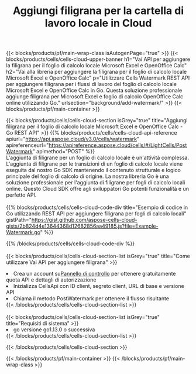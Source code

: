 ﻿---
title: Aggiungi filigrana per la cartella di lavoro locale in Cloud
description:  API cloud e SDK per l'aggiunta di filigrana per Microsoft Excel e OpenOffice Calc. Aggiunta di filigrana per fogli di calcolo locali da parte del Cells Cloud API. L'SDK supporta i tipi di linguaggi di sviluppo. Includono Android, C#, Go, Java, NodeJS, Perl, PHP, Python, Ruby e swift.
url: /it/go/background/add-watermark/
---
{{< blocks/products/pf/main-wrap-class isAutogenPage="true" >}}
{{< blocks/products/cells/cells-cloud-upper-banner h1="Vai API per aggiungere la filigrana per il foglio di calcolo locale Microsoft Excel e OpenOffice Calc" h2="Vai alla libreria per aggiungere la filigrana per il foglio di calcolo locale Microsoft Excel e OpenOffice Calc" p="Utilizzare Cells Watermark REST API per aggiungere filigrana per i flussi di lavoro del foglio di calcolo locale Microsoft Excel e OpenOffice Calc in Go. Questa soluzione professionale aggiunge filigrana per Microsoft Excel e foglio di calcolo OpenOffice Calc online utilizzando Go." urlsection="background/add-watermark/" >}}
{{< blocks/products/pf/main-container >}}

{{< blocks/products/cells/cells-cloud-section isGrey="true" title="Aggiungi filigrana per il foglio di calcolo locale Microsoft Excel e OpenOffice Calc - Go REST API" >}}
{{% blocks/products/cells/cells-cloud-api-reference apiurl="https://api.aspose.cloud/v3.0/cells/watermark" apireferenceurl="https://apireference.aspose.cloud/cells/#/LightCells/PostWatermark" apimethod="POST" %}}
<br/>
L'aggiunta di filigrane per un foglio di calcolo locale è un'attività complessa. L'aggiunta di filigrane per le transizioni di un foglio di calcolo locale viene eseguita dal nostro Go SDK mantenendo il contenuto strutturale e logico principale del foglio di calcolo di origine. La nostra libreria Go è una soluzione professionale per l'aggiunta di filigrane per fogli di calcolo locali online. Questo Cloud SDK offre agli sviluppatori Go potenti funzionalità e un perfetto API.
<br/>
<br/>
{{% blocks/products/cells/cells-cloud-code-div title="Esempio di codice in Go utilizzando REST API per aggiungere filigrana per fogli di calcolo locali" gistPath="https://gist.github.com/aspose-cells-cloud-gists/2b824d4e13644368d12682856aa49185.js?file=Example-Watermark.go" %}}
  
{{% /blocks/products/cells/cells-cloud-code-div %}}
<br/>
<br/>
{{< blocks/products/cells/cells-cloud-section-list isGrey="true" title="Come utilizzare Vai API per aggiungere filigrana" >}}
<li> Crea un account su<a href="https://dashboard.aspose.cloud/">Pannello di controllo</a> per ottenere gratuitamente quota API e dettagli di autorizzazione</li>
<li>Inizializza CellsApi con ID client, segreto client, URL di base e versione API</li>
<li>Chiama il metodo PostWatermark per ottenere il flusso risultante</li>
{{< /blocks/products/cells/cells-cloud-section-list >}}
<br/>
<br/>
{{< blocks/products/cells/cells-cloud-section-list isGrey="true" title="Requisiti di sistema" >}}
<li>go versione go1.13.0 o successiva</li>
{{< /blocks/products/cells/cells-cloud-section-list >}}

{{< /blocks/products/cells/cells-cloud-section >}}

{{< /blocks/products/pf/main-container >}}
{{< /blocks/products/pf/main-wrap-class >}}
